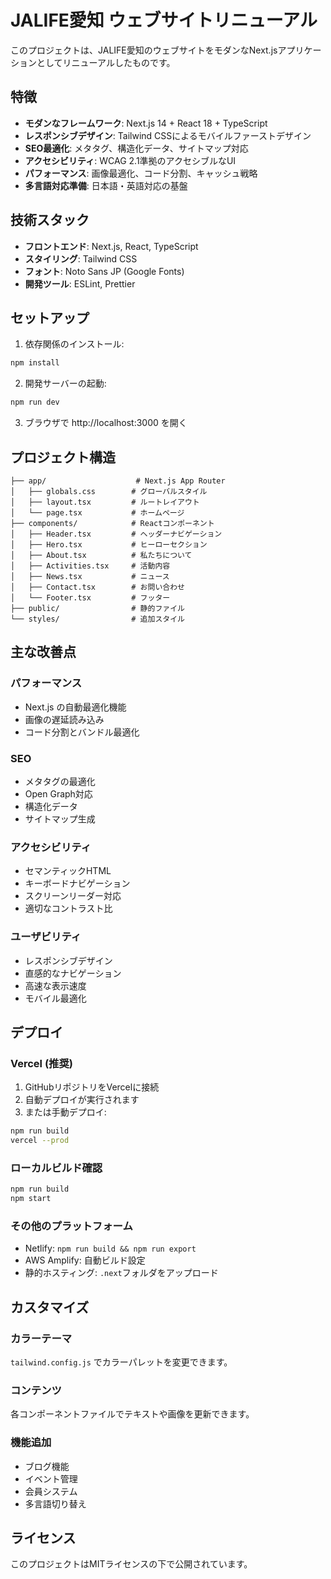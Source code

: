 # JALIFE愛知 ウェブサイトリニューアル

このプロジェクトは、JALIFE愛知のウェブサイトをモダンなNext.jsアプリケーションとしてリニューアルしたものです。

## 特徴

- **モダンなフレームワーク**: Next.js 14 + React 18 + TypeScript
- **レスポンシブデザイン**: Tailwind CSSによるモバイルファーストデザイン
- **SEO最適化**: メタタグ、構造化データ、サイトマップ対応
- **アクセシビリティ**: WCAG 2.1準拠のアクセシブルなUI
- **パフォーマンス**: 画像最適化、コード分割、キャッシュ戦略
- **多言語対応準備**: 日本語・英語対応の基盤

## 技術スタック

- **フロントエンド**: Next.js, React, TypeScript
- **スタイリング**: Tailwind CSS
- **フォント**: Noto Sans JP (Google Fonts)
- **開発ツール**: ESLint, Prettier

## セットアップ

1. 依存関係のインストール:
```bash
npm install
```

2. 開発サーバーの起動:
```bash
npm run dev
```

3. ブラウザで http://localhost:3000 を開く

## プロジェクト構造

```
├── app/                    # Next.js App Router
│   ├── globals.css        # グローバルスタイル
│   ├── layout.tsx         # ルートレイアウト
│   └── page.tsx           # ホームページ
├── components/            # Reactコンポーネント
│   ├── Header.tsx         # ヘッダーナビゲーション
│   ├── Hero.tsx           # ヒーローセクション
│   ├── About.tsx          # 私たちについて
│   ├── Activities.tsx     # 活動内容
│   ├── News.tsx           # ニュース
│   ├── Contact.tsx        # お問い合わせ
│   └── Footer.tsx         # フッター
├── public/                # 静的ファイル
└── styles/                # 追加スタイル
```

## 主な改善点

### パフォーマンス
- Next.js の自動最適化機能
- 画像の遅延読み込み
- コード分割とバンドル最適化

### SEO
- メタタグの最適化
- Open Graph対応
- 構造化データ
- サイトマップ生成

### アクセシビリティ
- セマンティックHTML
- キーボードナビゲーション
- スクリーンリーダー対応
- 適切なコントラスト比

### ユーザビリティ
- レスポンシブデザイン
- 直感的なナビゲーション
- 高速な表示速度
- モバイル最適化

## デプロイ

### Vercel (推奨)
1. GitHubリポジトリをVercelに接続
2. 自動デプロイが実行されます
3. または手動デプロイ:
```bash
npm run build
vercel --prod
```

### ローカルビルド確認
```bash
npm run build
npm start
```

### その他のプラットフォーム
- Netlify: `npm run build && npm run export`
- AWS Amplify: 自動ビルド設定
- 静的ホスティング: `.next`フォルダをアップロード

## カスタマイズ

### カラーテーマ
`tailwind.config.js` でカラーパレットを変更できます。

### コンテンツ
各コンポーネントファイルでテキストや画像を更新できます。

### 機能追加
- ブログ機能
- イベント管理
- 会員システム
- 多言語切り替え

## ライセンス

このプロジェクトはMITライセンスの下で公開されています。